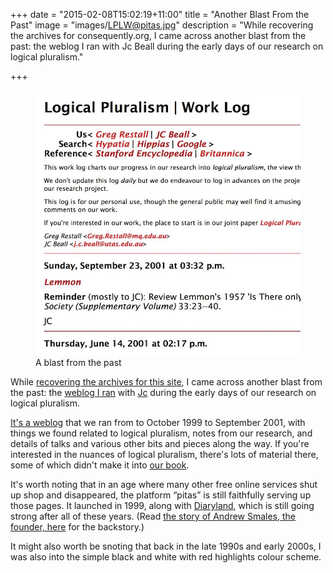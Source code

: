 +++
date = "2015-02-08T15:02:19+11:00"
title = "Another Blast From the Past"
image = "images/LPLW@pitas.jpg"
description = "While recovering the archives for consequently.org, I came across another blast from the past: the weblog I ran with Jc Beall during the early days of our research on logical pluralism."

+++

<figure>
	<a href="http://pluralism.pitas.com/"><img src="/images/LPWL@pitas.jpg" alt="Logical Pluralism | Work Log" ></a>
	<figcaption>A blast from the past</figcaption>
</figure>


While [recovering the archives for this site](/news/2015/recovering-the-past/), I came across another blast from the past: the [weblog I ran](http://pluralism.pitas.com) with [Jc](http://entailments.net) during the early days of our research on logical pluralism. 

<!--more-->

[It's a weblog](http://pluralism.pitas.com) that we ran from to October 1999 to September 2001, with things we found related to logical pluralism, notes from our research, and details of talks and various other bits and pieces along the way. If you're interested in the nuances of logical pluralism, there's lots of material there, some of which didn't make it into [our book](http://consequently.org/writing/pluralism/).

It's worth noting that in an age where many other free online services shut up shop and disappeared, the platform &ldquo;pitas&rdquo; is still faithfully serving up those pages. It launched in 1999, along with [Diaryland](http://diaryland.com), which is still going strong after all of these years. (Read [the story of Andrew Smales, the founder, here](https://medium.com/@maryps/a-conversation-with-andrew-smales-founder-of-diaryland-15e3d1ffc7dc) for the backstory.)

It might also worth be snoting that back in the late 1990s and early 2000s, I was also into the simple black and white with red highlights colour scheme. 